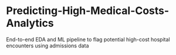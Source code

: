 # Predicting-High-Medical-Costs-Analytics
End-to-end EDA and ML pipeline to flag potential high-cost hospital encounters using admissions data
